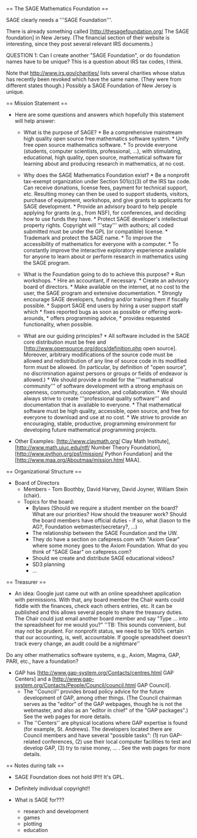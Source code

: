 == The SAGE Mathematics Foundation ==

SAGE clearly needs a '''SAGE Foundation'''. 

There is already something called [http://thesagefoundation.org/ The SAGE foundation] in New Jersey. (The financial section of their website is interesting, since they post several relevant IRS documents.)

   QUESTION 1: Can I create another "SAGE Foundation", or do foundation names have to be unique?  This is a question about IRS tax codes, I think. 

Note that http://www.irs.gov/charities/ lists several charities whose status has recently been revoked which have the same name. (They were from different states though.) Possibly a SAGE Foundation of New Jersey is unique.

== Mission Statement ==

 * Here are some questions and answers which hopefully this statement will help answer:

   * What is the purpose of SAGE?
         * Be a comprehensive mainstream high quality open source free mathematics software system.
         * Unify free open source mathematics software.
         * To provide everyone (students, computer scientists, professional, ...), with stimulating, educational, high quality, open source, mathematical software for learning about and producing research in mathematics, at no cost.

   * Why does the SAGE Mathematics Foundation exist? 
         * Be a nonprofit tax-exempt organization under Section 501(c)(3) of the IRS tax code.  Can receive donations, license fees, payment for technical support, etc.  Resulting money can then be used to support students, visitors, purchase of equipment, workshops, and give grants to applicants for SAGE development. 
         * Provide an advisory board to help people applying for grants (e.g., from NSF), for conferences, and deciding how to use funds they have. 
         * Protect SAGE developer's intellectual property rights.  Copyright will '''stay''' with authors; all coded submitted must be under the GPL (or compatible) license. 
         * Trademark and protect the SAGE name.
         * To improve the accessibility of mathematics for everyone with a computer. 
         * To constantly improve the interactive exploratory experience available for anyone to learn about or perform research in mathematics using the SAGE program.

   
   * What is the Foundation going to do to achieve this purpose?
         * Run workshops.
         * Hire an accountant, if necessary.
         * Create an advisory board of directors.
         * Make available on the internet, at no cost to the user, the SAGE program and extensive documentation.
         * Strongly encourage SAGE developers, funding and/or training them if fiscally possible.
         * Support SAGE end users by hiring a user support staff which
            * fixes reported bugs as soon as possible or offering work-arounds,
            * offers programming advice,
            * provides requested functionality, when possible.

   * What are our guiding principles? 
         * All software included in the SAGE core distribution must be free and [http://www.opensource.org/docs/definition.php open source]. Moreover, arbitrary modifications of the source code must be allowed and redistribution of any line of source code in its modified form must be allowed. (In particular, by definition of "open source", no discrimination against persons or groups or fields of endeavor is allowed.)
         * We should provide a model for the '''mathematical community''' of software development with a strong emphasis on openness, community, cooperation, and collaboration.
         * We should always strive to create '''professional quality software''' and documentation that is available to everyone.
         * That mathematical software must be high quality, accessible, open source, and free for everyone to download and use at no cost.
         * We strive to provide an encouraging, stable, productive, programming environment for developing future mathematical programming projects.

 * Other Examples: [http://www.claymath.org/ Clay Math Institute], [http://www.math.uiuc.edu/ntf/ Number Theory Foundation], [http://www.python.org/psf/mission/ Python Foundation] and the [http://www.maa.org/Aboutmaa/mission.html MAA].

== Organizational Structure ==

 * Board of Directors 
   * Members - Tom Boothby, David Harvey, David Joyner, William Stein (chair).
   * Topics for the board:
     * Bylaws (Should we require a student member on the board? What are our priorities? How should the treasurer work? Should the board members have official duties - if so, what (liason to the AG?, Foundation webmaster/secretary?, ...)
     * The relationship between the SAGE Foundation and the UW.
     * They do have a section on cafepress.com with "Axiom Gear" where some money goes to the Axiom Foundation. What do you think of "SAGE Gear" on cafepress.com?
     * Should we create and distribute SAGE educational videos?
     * SD3 planning
     * ...

== Treasurer ==

 * An idea: Google just came out with an online speadsheet application with permissions. With that, any board member the Chair wants could fiddle with the finances, check each others entries, etc. It can be published and this allows several people to share the treasury duties. The Chair could just email another board member and say "Type ... into the spreadsheet for me would you?" ''TB: This sounds convenient, but may not be prudent.  For nonprofit status, we need to be 100% certain that our accounting, is, well, accountable.  If google spreadsheet doesn't track every change, an audit could be a nightmare''

Do any other mathematics software systems, e.g., Axiom, Magma, GAP, PARI, etc., have a foundation?

 * GAP has [http://www.gap-system.org/Contacts/centres.html GAP Centers] and a [http://www.gap-system.org/Contacts/People/Council/council.html GAP Council]. 
   * The ''Council'' provides broad policy advice for the future development of GAP, among other things. (The Council chairman serves as the "editor" of the GAP webpages, though he is not the webmaster, and also as an "editor in chief" of the "GAP packages".) See the web pages for more details. 
   * The ''Centers'' are physical locations where GAP expertise is found (for example, St. Andrews). The developers located there are Council members and have several "possible tasks": (1) run GAP-related conferences, (2) use their local computer facilities to test and develop GAP, (3) try to raise money, ... . See the web pages for more details.

== Notes during talk ==

  * SAGE Foundation does not hold IP!!!  It's GPL.

  * Definitely individual copyright!!

  * What is SAGE for???
      - research and development
      - games
      - plotting
      - education
